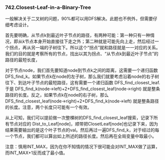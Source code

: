 ### 742.Closest-Leaf-in-a-Binary-Tree

一般解决关于二叉树的问题，90%都可以用DFS解决。此题也不例外，但需要仔细考虑设计。

首先要明确，从节点k到最近叶子节点的路径，有两种可能：第一种只有一种情况，即从k节点本身开始直接往下走之外；第二种就是可能先向上走，然后经过一个拐点，再从另一端的子树往下。所以这个“拐点”就和路径就是一一对应的关系。我们的目的就是考察所有的节点，找出以其为拐点、“从节点k到最近叶子节点”的路径的最短长度，

对于节点node，我们首先要知道node到节点k之间的距离，这需要一个递归函数 DFS_find_k。如果节点k在node的左子树，那么我们就要考虑沿着node的右子树往下、到达叶子节点的最短路径，这有需要一个递归函数 DFS_find_closest_leaf. 于是 DFS_find_k(node->left)+2+DFS_find_closest_leaf(node->right) 就是整条路径的长度。反之，如果节点k在node的右子树，那么 DFS_find_closest_leaf(node->right)+2+DFS_find_k(node->left) 就是整条路径的长度。注意，两个长度只可能有一个有效。

从上可知，我们可以提前做一次整棵树的DFS_find_closest_leaf搜索，记录下所有节点对应的 Dist_to_Leaf[node]，顺带把ClosetLeaf[node]也记录下来，因为结果需要输出的是这个叶子节点的val。然后再过一遍DFS_find_k，对于经过的每一个节点，我们都可以算出如上所述的路径长度。然后再在全局变量中取最小。

注意：慎用INT_MAX，因为在你不知情的情况下很可能会对INT_MAX做了运算，而INT_MAX+1反而成了最小值。
